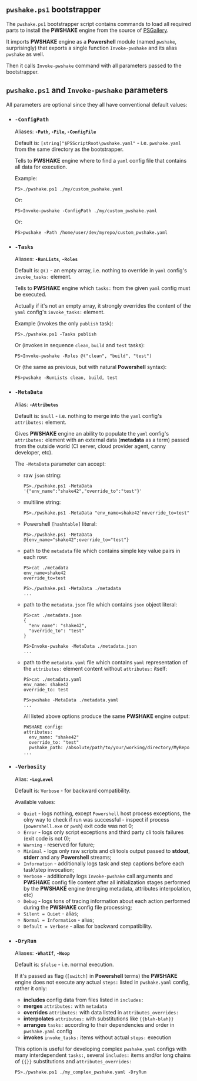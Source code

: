 ## `pwshake.ps1` **bootstrapper**

The `pwshake.ps1` bootstrapper script contains commands to load all required parts to install the **PWSHAKE** engine from the source of [PSGallery](https://www.powershellgallery.com/packages/pwshake).

It imports **PWSHAKE** engine as a **Powershell** module (named `pwshake`, surprisingly) that exports a single function `Invoke-pwshake` and its alias `pwshake` as well.

Then it calls `Invoke-pwshake` command with all parameters passed to the bootstrapper.

## `pwshake.ps1` and `Invoke-pwshake` **parameters**
All parameters are optional since they all have conventional default values:

* ### **`-ConfigPath`**

  Aliases: **`-Path`, `-File`, `-ConfigFile`**

  Default is: `[string]"$PSScriptRoot\pwshake.yaml"` - i.e. `pwshake.yaml` from the same directory as the bootstrapper.
  
  Tells to **PWSHAKE** engine where to find a `yaml` config file that contains all data for execution.

  Example:
  ```
  PS>./pwshake.ps1 ./my/custom_pwshake.yaml
  ```
  Or:
  ```
  PS>Invoke-pwshake -ConfigPath ./my/custom_pwshake.yaml
  ```
  Or:
  ```
  PS>pwshake -Path /home/user/dev/myrepo/custom_pwshake.yaml
  ```
  
* ### **`-Tasks`**
  Aliases: **`-RunLists`**, **`-Roles`**

  Default is: `@()` - an empty array, i.e. nothing to override in `yaml` config's `invoke_tasks:` element.

  Tells to **PWSHAKE** engine which `tasks:` from the given `yaml` config must be executed.
  
  Actually if it's not an empty array, it strongly overrides the content of the `yaml` config's `invoke_tasks:` element.

  Example (invokes the only `publish` task):
  ```
  PS>./pwshake.ps1 -Tasks publish
  ```
  Or (invokes in sequence `clean`, `build` and `test` tasks):
  ```
  PS>Invoke-pwshake -Roles @("clean", "build", "test")
  ```
  Or (the same as previous, but with natural **Powershell** syntax):
  ```
  PS>pwshake -RunLists clean, build, test
  ```

* ### **`-MetaData`**
  Alias: **`-Attributes`**

  Default is: `$null` - i.e. nothing to merge into the `yaml` config's `attributes:` element.

  Gives **PWSHAKE** engine an ability to populate the `yaml` config's `attributes:` element with an external data (**metadata** as a term) passed from the outside world (CI server, cloud provider agent, canny developer, etc).

  The `-MetaData` parameter can accept:
  * raw `json` string:
    ```
    PS>./pwshake.ps1 -MetaData '{"env_name":"shake42","override_to":"test"}'
    ```
  * multiline string:
    ```
    PS>./pwshake.ps1 -MetaData "env_name=shake42`noverride_to=test"
    ```
  * Powershell `[hashtable]` literal:
    ```
    PS>./pwshake.ps1 -MetaData @{env_name="shake42";override_to="test"}
    ```
  * path to the `metadata` file which contains simple key value pairs in each row:
    ```
    PS>cat ./metadata
    env_name=shake42
    override_to=test

    PS>./pwshake.ps1 -MetaData ./metadata
    ...
    ```
  * path to the `metadata.json` file which contains `json` object literal:
    ```
    PS>cat ./metadata.json
    {
      "env_name": "shake42",
      "override_to": "test"
    }

    PS>Invoke-pwshake -MetaData ./metadata.json
    ...
    ```
  * path to the `metadata.yaml` file which contains `yaml` representation of the `attributes:` element content without  `attributes:` itself:
    ```
    PS>cat ./metadata.yaml
    env_name: shake42
    override_to: test

    PS>pwshake -MetaData ./metadata.yaml
    ...
    ```
    All listed above options produce the same **PWSHAKE** engine output:
    ```
    PWSHAKE config:
    attributes:
      env_name: "shake42"
      override_to: "test"
      pwshake_path: /absolute/path/to/your/working/directory/MyRepo
    ...
    ```

* ### **`-Verbosity`**

  Alias: **`-LogLevel`**

  Default is: `Verbose` - for backward compatibility.

  Available values:
  * `Quiet` - logs nothing, except `Powershell` host process exceptions, the olny way to check if run was successful - inspect if process (`powershell.exe` or `pwsh`) exit code was not 0;
  * `Error` - logs only script exceptions and third party cli tools failures (exit code is not 0);
  * `Warning` - reserved for future;
  * `Minimal` - logs only raw scripts and cli tools output passed to **stdout**, **stderr** and any **Powershell** streams;
  * `Information` - additionally logs task and step captions before each task\step invocation;
  * `Verbose` - additionally logs `Invoke-pwshake` call arguments and **PWSHAKE** config file content after all initialization stages performed by the **PWSHAKE** engine (merging metadata, attributes interpolation, etc)
  * `Debug` - logs tons of tracing information about each action performed during the **PWSHAKE** config file processing;
  * `Silent = Quiet` - alias;
  * `Normal = Information` - alias;
  * `Default = Verbose` - alias for backward compatibility.

* ### **`-DryRun`**

  Aliases: **`-WhatIf`**, **`-Noop`**

  Default is: `$false` - i.e. normal execution.

  If it's passed as flag (`[switch]` in **Powershell** terms) the **PWSHAKE** engine does not execute any actual `steps:` listed in `pwshake.yaml` config, rather it only:
  * **includes** config data from files listed in `includes:`
  * **merges** `attributes:` with `metadata`
  * **overrides** `attributes:` with data listed in `attributes_overrides:`
  * **interpolates** `attributes:` with substitutions like `{{blah-blah}}`
  * **arranges** `tasks:` according to their dependencies and order in `pwshake.yaml` config  
  * **invokes** `invoke_tasks:` items without actual `steps:` execution

  This option is useful for developing complex `pwshake.yaml` configs with many interdependent `tasks:`, several `includes:` items and/or long chains of `{{}}` substitutions and `attributes_overrides:`
  ```
  PS>./pwshake.ps1 ./my_complex_pwshake.yaml -DryRun
  ```

